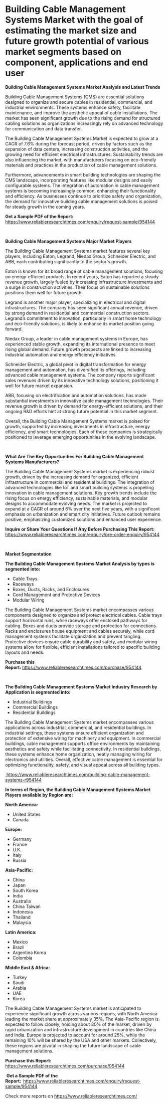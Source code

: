 <p><h1>Building Cable Management Systems Market with the goal of estimating the market size and future growth potential of various market segments based on component, applications and end user</h1></p><p><strong>Building Cable Management Systems Market Analysis and Latest Trends</strong></p>
<p><p>Building Cable Management Systems (CMS) are essential solutions designed to organize and secure cables in residential, commercial, and industrial environments. These systems enhance safety, facilitate maintenance, and improve the aesthetic appeal of cable installations. The market has seen significant growth due to the rising demand for structured cabling solutions as organizations increasingly rely on advanced technology for communication and data transfer.</p><p>The Building Cable Management Systems Market is expected to grow at a CAGR of 7.6% during the forecast period, driven by factors such as the expansion of data centers, increasing construction activities, and the growing need for efficient electrical infrastructures. Sustainability trends are also influencing the market, with manufacturers focusing on eco-friendly materials and practices in the production of cable management solutions.</p><p>Furthermore, advancements in smart building technologies are shaping the CMS landscape, incorporating features like modular designs and easily configurable systems. The integration of automation in cable management systems is becoming increasingly common, enhancing their functionality and efficiency. As businesses continue to prioritize safety and organization, the demand for innovative building cable management solutions is poised for steady growth in the coming years.</p></p>
<p><strong>Get a Sample PDF of the Report:&nbsp;</strong> <a href="https://www.reliableresearchtimes.com/enquiry/request-sample/954144?utm_campaign=2273&utm_medium=2&utm_source=Github&utm_content=ia&utm_term=07032025&utm_id=building-cable-management-systems">https://www.reliableresearchtimes.com/enquiry/request-sample/954144</a></p>
<p>&nbsp;</p>
<p><strong>Building Cable Management Systems Major Market Players</strong></p>
<p><p>The Building Cable Management Systems market features several key players, including Eaton, Legrand, Niedax Group, Schneider Electric, and ABB, each contributing significantly to the sector's growth. </p><p>Eaton is known for its broad range of cable management solutions, focusing on energy-efficient products. In recent years, Eaton has reported a steady revenue growth, largely fueled by increasing infrastructure investments and a surge in construction activities. Their focus on sustainable solutions positions them well for future growth.</p><p>Legrand is another major player, specializing in electrical and digital infrastructures. The company has seen significant annual revenue, driven by strong demand in residential and commercial construction sectors. Legrand’s commitment to innovation, particularly in smart home technology and eco-friendly solutions, is likely to enhance its market position going forward.</p><p>Niedax Group, a leader in cable management systems in Europe, has experienced stable growth, expanding its international presence to meet rising global demand. Future growth prospects are linked to increasing industrial automation and energy efficiency initiatives.</p><p>Schneider Electric, a global pivot in digital transformation for energy management and automation, has diversified its offerings, including advanced cable management systems. The company reports significant sales revenues driven by its innovative technology solutions, positioning it well for future market expansion.</p><p>ABB, focusing on electrification and automation solutions, has made substantial investments in innovative cable management technologies. Their revenue growth is driven by demand for energy-efficient solutions, and their ongoing R&D efforts hint at strong future potential in this market segment.</p><p>Overall, the Building Cable Management Systems market is poised for growth, supported by increasing investments in infrastructure, energy efficiency, and smart technologies. Each of these companies is strategically positioned to leverage emerging opportunities in the evolving landscape.</p></p>
<p>&nbsp;</p>
<p><strong>What Are The Key Opportunities For Building Cable Management Systems Manufacturers?</strong></p>
<p><p>The Building Cable Management Systems market is experiencing robust growth, driven by the increasing demand for organized, efficient infrastructure in commercial and residential buildings. The integration of advanced technologies like IoT and smart building systems is propelling innovation in cable management solutions. Key growth trends include the rising focus on energy efficiency, sustainable materials, and modular designs to accommodate evolving needs. The market is projected to expand at a CAGR of around 6% over the next five years, with a significant emphasis on urbanization and smart city initiatives. Future outlook remains positive, emphasizing customized solutions and enhanced user experience.</p></p>
<p><strong>Inquire or Share Your Questions If Any Before Purchasing This Report:</strong> <a href="https://www.reliableresearchtimes.com/enquiry/pre-order-enquiry/954144?utm_campaign=2273&utm_medium=2&utm_source=Github&utm_content=ia&utm_term=07032025&utm_id=building-cable-management-systems">https://www.reliableresearchtimes.com/enquiry/pre-order-enquiry/954144</a></p>
<p>&nbsp;</p>
<p><strong>Market Segmentation</strong></p>
<p><strong>The Building Cable Management Systems Market Analysis by types is segmented into:</strong></p>
<p><ul><li>Cable Trays</li><li>Raceways</li><li>Boxes, Ducts, Racks, and Enclosures</li><li>Cord Management and Protective Devices</li><li>Modular Wiring</li></ul></p>
<p><p>The Building Cable Management Systems market encompasses various components designed to organize and protect electrical cables. Cable trays support horizontal runs, while raceways offer enclosed pathways for cabling. Boxes and ducts provide storage and protection for connections. Racks and enclosures house equipment and cables securely, while cord management systems facilitate organization and prevent tangling. Protective devices ensure cable durability and safety, and modular wiring systems allow for flexible, efficient installations tailored to specific building layouts and needs.</p></p>
<p><strong>Purchase this Report:&nbsp;</strong><a href="https://www.reliableresearchtimes.com/purchase/954144?utm_campaign=2273&utm_medium=2&utm_source=Github&utm_content=ia&utm_term=07032025&utm_id=building-cable-management-systems">https://www.reliableresearchtimes.com/purchase/954144</a></p>
<p>&nbsp;</p>
<p><strong>The Building Cable Management Systems Market Industry Research by Application is segmented into:</strong></p>
<p><ul><li>Industrial Buildings</li><li>Commercial Buildings</li><li>Residential Buildings</li></ul></p>
<p><p>The Building Cable Management Systems market encompasses various applications across industrial, commercial, and residential buildings. In industrial settings, these systems ensure efficient organization and protection of extensive wiring for machinery and equipment. In commercial buildings, cable management supports office environments by maintaining aesthetics and safety while facilitating connectivity. In residential buildings, these systems enhance home organization, neatly managing wiring for electronics and utilities. Overall, effective cable management is essential for optimizing functionality, safety, and visual appeal across all building types.</p></p>
<p><a href="https://www.reliableresearchtimes.com/building-cable-management-systems-r954144?utm_campaign=2273&utm_medium=2&utm_source=Github&utm_content=ia&utm_term=07032025&utm_id=building-cable-management-systems">&nbsp;https://www.reliableresearchtimes.com/building-cable-management-systems-r954144</a></p>
<p><strong>In terms of Region, the Building Cable Management Systems Market Players available by Region are:</strong></p>
<p>
    <p> <strong> North America: </strong>
        <ul>
            <li>United States</li>
            <li>Canada</li>
        </ul>
        </p> 
    <p> <strong> Europe: </strong>
        <ul>
            <li>Germany</li>
            <li>France</li>
            <li>U.K.</li>
            <li>Italy</li>
            <li>Russia</li>
        </ul>
        </p> 
    <p> <strong> Asia-Pacific: </strong>
        <ul>
            <li>China</li>
            <li>Japan</li>
            <li>South Korea</li>
            <li>India</li>
            <li>Australia</li>
            <li>China Taiwan</li>
            <li>Indonesia</li>
            <li>Thailand</li>
            <li>Malaysia</li>
        </ul>
        </p> 
    <p> <strong> Latin America: </strong>
        <ul>
            <li>Mexico</li>
            <li>Brazil</li>
            <li>Argentina Korea</li>
            <li>Colombia</li>
        </ul>
        </p> 
    <p> <strong> Middle East & Africa: </strong>
        <ul>
            <li>Turkey</li>
            <li>Saudi</li>
            <li>Arabia</li>
            <li>UAE</li>
            <li>Korea</li>
        </ul>
    </p>
    </p>
<p><p>The Building Cable Management Systems market is anticipated to experience significant growth across various regions, with North America leading the market share at approximately 35%. The Asia-Pacific region is expected to follow closely, holding about 30% of the market, driven by rapid urbanization and infrastructure development in countries like China and India. Europe is projected to account for around 25%, while the remaining 10% will be shared by the USA and other markets. Collectively, these regions are pivotal in shaping the future landscape of cable management solutions.</p></p>
<p><strong>Purchase this Report: </strong><a href="https://www.reliableresearchtimes.com/purchase/954144?utm_campaign=2273&utm_medium=2&utm_source=Github&utm_content=ia&utm_term=07032025&utm_id=building-cable-management-systems">https://www.reliableresearchtimes.com/purchase/954144</a></p>
<p>&nbsp;<strong>Get a Sample PDF of the Report:&nbsp;&nbsp;</strong><a href="https://www.reliableresearchtimes.com/enquiry/request-sample/954144?utm_campaign=2273&utm_medium=2&utm_source=Github&utm_content=ia&utm_term=07032025&utm_id=building-cable-management-systems">https://www.reliableresearchtimes.com/enquiry/request-sample/954144</a></p>
<p><strong></strong></p>
<p>Check more reports on <a href="https://www.reliableresearchtimes.com/?utm_campaign=2273&utm_medium=2&utm_source=Github&utm_content=ia&utm_term=07032025&utm_id=building-cable-management-systems">https://www.reliableresearchtimes.com/</a></p>